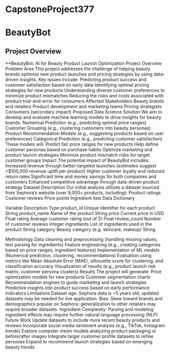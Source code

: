 # CapstoneProject377
# BeautyBot
## Project Overview
**BeautyBot: AI for Beauty Product Launch Optimization
Project Overview
Problem Area
This project addresses the challenge of helping beauty brands optimize new product launches and pricing strategies by using data-driven insights. Key issues include:
Predicting product success and customer satisfaction based on early data
Identifying optimal pricing strategies for new products
Understanding diverse customer preferences to minimize product mismatches
Reducing the risks and costs associated with product trial-and-error for consumers
Affected Stakeholders
Beauty brands and retailers
Product development and marketing teams
Pricing strategists
Consumers (secondary impact)
Proposed Data Science Solution
We aim to develop and evaluate machine learning models to drive insights for beauty brands:
Numerical Prediction (e.g., predicting optimal price ranges)
Customer Grouping (e.g., clustering customers into beauty personas)
Product Recommendation Models (e.g., suggesting products based on user preferences)
Categorical Prediction (e.g., predicting customer satisfaction)
These models will:
Predict fair price ranges for new products
Help define customer personas based on purchase habits
Optimize marketing and product launch strategies
Minimize product mismatch risks for target customer groups
Impact
The potential impact of BeautyBot includes:
Increased revenue through better-targeted launches (estimates suggest >$100,000 revenue uplift per product)
Higher customer loyalty and reduced return rates
Significant time and money savings for both companies and customers
Enhanced competitive advantage through data-driven product strategy
Dataset Description
Our initial analysis utilizes a dataset sourced from Sephora’s website (over 9,000+ products, including):
Product ratings
Customer reviews
Price points
Ingredient lists
Data Dictionary

Variable
Description
Type
product_id
Unique identifier for each product
String
product_name
Name of the product
String
price
Current price in USD
Float
rating
Average customer rating (out of 5)
Float
review_count
Number of customer reviews
Integer
ingredients
List of ingredients used in the product
String
category
Beauty category (e.g. skincare, makeup)
String

Methodology
Data cleaning and preprocessing (handling missing values, text parsing for ingredients)
Feature engineering (e.g., creating categories based on price ranges, ingredient features)
Implementation of ML models (Numerical prediction, clustering, recommendations)
Evaluation using metrics like Mean Absolute Error (MAE), silhouette score for clustering, and classification accuracy
Visualization of results (e.g., product launch risk matrix, customer persona clusters)
Results
The project will generate:
Price optimization models for new products
Customer segmentation charts
Recommendation engines to guide marketing and launch strategies
Predictive insights into product success based on early performance indicators
Limitations
Dataset age: Sephora data is ~5 years old; updated datasets may be needed for live application.
Bias: Skew toward brands and demographics popular on Sephora; generalization to other retailers may require broader datasets.
Ingredient Complexity: Parsing and modeling ingredient effects may require further natural language processing (NLP).
Future Work
Update datasets to include more recent beauty products and reviews
Incorporate social media sentiment analysis (e.g., TikTok, Instagram trends)
Explore computer vision models analyzing product packaging or before/after images
Integrate larger customer profile datasets to refine personas
Expand to recommend launch strategies based on emerging beauty trends
